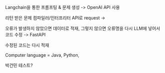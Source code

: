 Langchain을 통한 프롬프팅 & 문제 생성 -> OpenAI API 사용

리턴 받은 문제 컴파일러/인터프리터 API로 request -> 

오류가 발생하지 않았으면 데이터로 적재, 그렇지 않으면 오류명을 다시 LLM에 넣어서 코드 수정 -> FastAPI 

수정된 코드는 다시 적재

Computer language = Java, Python,

박건민 테스트?